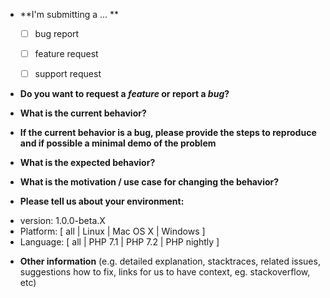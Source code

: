 
* **I'm submitting a ... **
  - [ ] bug report
  - [ ] feature request
  - [ ] support request


* **Do you want to request a *feature* or report a *bug*?**



* **What is the current behavior?**



* **If the current behavior is a bug, please provide the steps to reproduce and if possible a minimal demo of the problem**



* **What is the expected behavior?**



* **What is the motivation / use case for changing the behavior?**



* **Please tell us about your environment:**

- version: 1.0.0-beta.X
- Platform: [ all | Linux | Mac OS X | Windows ]
- Language: [ all | PHP 7.1 | PHP 7.2 | PHP nightly ]



* **Other information** (e.g. detailed explanation, stacktraces, related issues, suggestions how to fix, links for us to have context, eg. stackoverflow, etc)